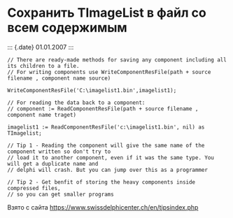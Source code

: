 Сохранить TImageList в файл со всем содержимым
==============================================

::: {.date}
01.01.2007
:::

    // There are ready-made methods for saving any component including all its children to a file.
    // For writing components use WriteComponentResFile(path + source filename , component name source)
     
    WriteComponentResFile('C:\imagelist1.bin',imagelist1);
     
    // For reading the data back to a component:
    // component := ReadComponentResFile(path + source filename , component name traget)
     
    imagelist1 := ReadComponentResFile('c:\imagelist1.bin', nil) as TImagelist;
     
    // Tip 1 - Reading the component will give the same name of the component written so don't try to
    // load it to another component, even if it was the same type. You will get a duplicate name and
    // delphi will crash. But you can jump over this as a programmer
     
    // Tip 2 - Get benfit of storing the heavy components inside compressed files,
    // so you can get smaller programs

Взято с сайта <https://www.swissdelphicenter.ch/en/tipsindex.php>

